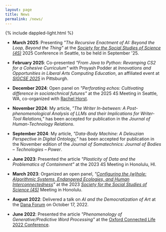 ```yaml
---
layout: page
title: News
permalink: /news/
---
```

{% include dappled-light.html %}

* **March 2025**: Presenting *"The Recursive Enactment of AI: Beyond the Loop, Beyond the Thing"* at the *[Society for the Social Studies of Science (4S)](https://4sonline.org/)* 2025 Conference in Seattle, to be held in September '25.

* **February 2025**: Co-presented *"From Java to Python: Revamping CS2 for a Cohesive Curriculum"* with Proyash Podder at *Innovations and Opportunities in Liberal Arts Computing Education*, an affiliated event at *[SIGCSE 2025](https://sigcse2025.sigcse.org/)* in Pittsburgh.

* **December 2024**: Open panel on *"Perforating echos: Cultivating difference in sociotechnical futures"* at the 2025 4S Meeting in Seattle, WA, co-organized with [Rachel Horst](https://www.rachelhorst.ca/).

* **November 2024**: My article, *"The Writer In-between: A Post-phenomenological Analysis of LLMs and their Implications for Writer-Tool Relations,"* has been accepted for publication in the *Journal of Human-Technology Relations*.

* **September 2024**: My article, *"Data-Body Machine: A Deleuzian Perspective in Digital Ontology,"* has been accepted for publication in the November edition of the _Journal of Somatechnics: Journal of Bodies – Technologies – Power_.
  
* **June 2023**: Presented the article *"Plasticity of Data and the Problematics of Containment"* at the 2023 4S Meeting in Honolulu, HI.

* **March 2023**: Organized an open panel, *"[Configuring the (w)hole: Algorithmic Systems, Endangered Ecologies, and Human Interconnectedness](https://4sonline.org/news_manager.php?page=31538)"* at the 2023 *[Society for the Social Studies of Science (4S)](https://4sonline.org/)* Meeting in Honolulu.

* **August 2022**: Delivered a talk on *AI and the Democratization of Art* at the [Dana Forum](https://www.muhlenberg.edu/academics/dana-scholars/introduction/) on October 17, 2022.

* **June 2022**: Presented the article *"Phenomenology of Generative/Predictive Word Processing"* at the [Oxford Connected Life 2022 Conference](http://connectedlife.oii.ox.ac.uk/).
